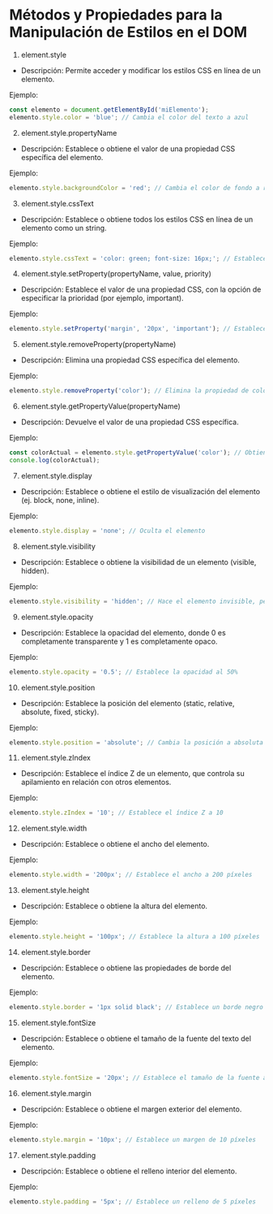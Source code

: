 # Métodos y Propiedades para la Manipulación de Estilos en el DOM

1. element.style

- Descripción: Permite acceder y modificar los estilos CSS en línea de un elemento.

Ejemplo:

```javascript
const elemento = document.getElementById('miElemento');
elemento.style.color = 'blue'; // Cambia el color del texto a azul
```

2. element.style.propertyName

- Descripción: Establece o obtiene el valor de una propiedad CSS específica del elemento.

Ejemplo:

```javascript
elemento.style.backgroundColor = 'red'; // Cambia el color de fondo a rojo
```

3. element.style.cssText

- Descripción: Establece o obtiene todos los estilos CSS en línea de un elemento como un string.

Ejemplo:

```javascript
elemento.style.cssText = 'color: green; font-size: 16px;'; // Establece múltiples estilos
```

4. element.style.setProperty(propertyName, value, priority)

- Descripción: Establece el valor de una propiedad CSS, con la opción de especificar la prioridad (por ejemplo, important).

Ejemplo:

```javascript
elemento.style.setProperty('margin', '20px', 'important'); // Establece margen con !important
```

5. element.style.removeProperty(propertyName)

- Descripción: Elimina una propiedad CSS específica del elemento.

Ejemplo:

```javascript
elemento.style.removeProperty('color'); // Elimina la propiedad de color
```

6. element.style.getPropertyValue(propertyName)

- Descripción: Devuelve el valor de una propiedad CSS específica.

Ejemplo:

```javascript
const colorActual = elemento.style.getPropertyValue('color'); // Obtiene el color actual
console.log(colorActual);
```

7. element.style.display

- Descripción: Establece o obtiene el estilo de visualización del elemento (ej. block, none, inline).

Ejemplo:

```javascript
elemento.style.display = 'none'; // Oculta el elemento
```

8. element.style.visibility

- Descripción: Establece o obtiene la visibilidad de un elemento (visible, hidden).

Ejemplo:

```javascript
elemento.style.visibility = 'hidden'; // Hace el elemento invisible, pero ocupa espacio
```

9. element.style.opacity

- Descripción: Establece la opacidad del elemento, donde 0 es completamente transparente y 1 es completamente opaco.

Ejemplo:

```javascript
elemento.style.opacity = '0.5'; // Establece la opacidad al 50%
```

10. element.style.position

- Descripción: Establece la posición del elemento (static, relative, absolute, fixed, sticky).

Ejemplo:

```javascript
elemento.style.position = 'absolute'; // Cambia la posición a absoluta
```

11. element.style.zIndex

- Descripción: Establece el índice Z de un elemento, que controla su apilamiento en relación con otros elementos.

Ejemplo:

```javascript
elemento.style.zIndex = '10'; // Establece el índice Z a 10
```

12. element.style.width

- Descripción: Establece o obtiene el ancho del elemento.

Ejemplo:

```javascript
elemento.style.width = '200px'; // Establece el ancho a 200 píxeles
```

13. element.style.height

- Descripción: Establece o obtiene la altura del elemento.

Ejemplo:

```javascript
elemento.style.height = '100px'; // Establece la altura a 100 píxeles
```

14. element.style.border

- Descripción: Establece o obtiene las propiedades de borde del elemento.

Ejemplo:

```javascript
elemento.style.border = '1px solid black'; // Establece un borde negro de 1 píxel
```

15. element.style.fontSize

- Descripción: Establece o obtiene el tamaño de la fuente del texto del elemento.

Ejemplo:

```javascript
elemento.style.fontSize = '20px'; // Establece el tamaño de la fuente a 20 píxeles
```

16. element.style.margin

- Descripción: Establece o obtiene el margen exterior del elemento.

Ejemplo:

```javascript
elemento.style.margin = '10px'; // Establece un margen de 10 píxeles
```

17. element.style.padding

- Descripción: Establece o obtiene el relleno interior del elemento.

Ejemplo:

```javascript
elemento.style.padding = '5px'; // Establece un relleno de 5 píxeles
```